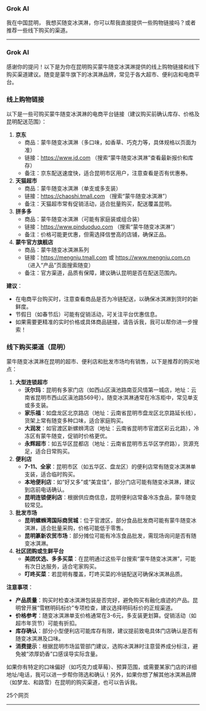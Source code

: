 

### Grok AI

<div class="thinking-container"></div><div class="response-content-markdown [&amp;_a]:text-current [&amp;_a:hover]:text-primary [&amp;_a:hover]:decoration-primary [&amp;_a]:underline [&amp;_a]:decoration-primary/30 [&amp;_a]:underline-offset-2 [&amp;_h2:first-child]:mt-0 [&amp;_h3:first-child]:mt-0 [&amp;_h4:first-child]:mt-0"><p dir="auto" class="break-words" style="white-space: pre-wrap;">我在中国昆明， 我想买随变冰淇淋，你可以帮我直接提供一些购物链接吗？或者推荐一些线下购买的渠道。</p></div><section class="inline-media-container flex flex-col gap-1"></section>

---

### Grok AI

<div class="thinking-container"></div><div class="response-content-markdown [&amp;_a]:text-current [&amp;_a:hover]:text-primary [&amp;_a:hover]:decoration-primary [&amp;_a]:underline [&amp;_a]:decoration-primary/30 [&amp;_a]:underline-offset-2 [&amp;_h2:first-child]:mt-0 [&amp;_h3:first-child]:mt-0 [&amp;_h4:first-child]:mt-0"><p dir="auto" class="break-words" style="white-space: pre-wrap;">感谢你的提问！以下是为你在昆明购买蒙牛随变冰淇淋提供的线上购物链接和线下购买渠道建议。随变是蒙牛旗下的冰淇淋品牌，常见于各大超市、便利店和电商平台。</p>
<h3 dir="auto" class="">线上购物链接</h3>
<p dir="auto" class="break-words" style="white-space: pre-wrap;">以下是一些可购买蒙牛随变冰淇淋的电商平台链接（建议购买前确认库存、价格及昆明配送范围）：</p>
<ol dir="auto" class="marker:text-secondary">
<li class="break-words"><strong>京东</strong>
<ul dir="auto" class="marker:text-secondary">
<li class="break-words">商品：蒙牛随变冰淇淋（多口味，如香草、巧克力等，具体规格以页面为准）</li>
<li class="break-words">链接：<a href="https://www.jd.com" target="_blank" rel="noopener noreferrer">https://www.jd.com</a> （搜索“蒙牛随变冰淇淋”查看最新报价和库存）</li>
<li class="break-words">备注：京东配送速度快，适合昆明市区用户，注意查看是否有优惠券。</li>
</ul>
</li>
<li class="break-words"><strong>天猫超市</strong>
<ul dir="auto" class="marker:text-secondary">
<li class="break-words">商品：蒙牛随变冰淇淋（单支或多支装）</li>
<li class="break-words">链接：<a href="https://chaoshi.tmall.com" target="_blank" rel="noopener noreferrer">https://chaoshi.tmall.com</a> （搜索“蒙牛随变冰淇淋”）</li>
<li class="break-words">备注：天猫超市常有促销活动，适合批量购买，配送覆盖昆明。</li>
</ul>
</li>
<li class="break-words"><strong>拼多多</strong>
<ul dir="auto" class="marker:text-secondary">
<li class="break-words">商品：蒙牛随变冰淇淋（可能有家庭装或组合装）</li>
<li class="break-words">链接：<a href="https://www.pinduoduo.com" target="_blank" rel="noopener noreferrer">https://www.pinduoduo.com</a> （搜索“蒙牛随变冰淇淋”）</li>
<li class="break-words">备注：价格可能更优惠，但需选择信誉高的店铺，确保正品。</li>
</ul>
</li>
<li class="break-words"><strong>蒙牛官方旗舰店</strong>
<ul dir="auto" class="marker:text-secondary">
<li class="break-words">商品：蒙牛随变冰淇淋系列</li>
<li class="break-words">链接：<a href="https://mengniu.tmall.com" target="_blank" rel="noopener noreferrer">https://mengniu.tmall.com</a> 或 <a href="https://www.mengniu.com.cn" target="_blank" rel="noopener noreferrer">https://www.mengniu.com.cn</a> （进入“产品”页面搜索随变）</li>
<li class="break-words">备注：官方渠道，品质有保障，建议确认昆明是否在配送范围内。</li>
</ul>
</li>
</ol>
<p dir="auto" class="break-words" style="white-space: pre-wrap;"><strong>建议</strong>：</p>
<ul dir="auto" class="marker:text-secondary">
<li class="break-words">在电商平台购买时，注意查看商品是否为冷链配送，以确保冰淇淋到货时的新鲜度。</li>
<li class="break-words">节假日（如春节后）可能有促销活动，可关注平台优惠信息。</li>
<li class="break-words">如果需要更精准的实时价格或具体商品链接，请告诉我，我可以帮你进一步搜索！</li>
</ul>
<h3 dir="auto" class="">线下购买渠道（昆明）</h3>
<p dir="auto" class="break-words" style="white-space: pre-wrap;">蒙牛随变冰淇淋在昆明的超市、便利店和批发市场均有销售，以下是推荐的购买地点：</p>
<ol dir="auto" class="marker:text-secondary">
<li class="break-words"><strong>大型连锁超市</strong>
<ul dir="auto" class="marker:text-secondary">
<li class="break-words"><strong>沃尔玛</strong>：昆明有多家门店（如西山区滇池路南亚风情第一城店，地址：云南省昆明市西山区滇池路569号）。随变冰淇淋通常在冷冻柜中，常见单支或多支装。</li>
<li class="break-words"><strong>家乐福</strong>：如盘龙区北京路店（地址：云南省昆明市盘龙区北京路延长线），货架上常有随变多种口味，适合家庭购买。</li>
<li class="break-words"><strong>大润发</strong>：如官渡区新螺蛳湾店（地址：云南省昆明市官渡区彩云北路），冷冻区有蒙牛随变，促销时价格更优。</li>
<li class="break-words"><strong>永辉超市</strong>：如五华区昆都店（地址：云南省昆明市五华区学府路），货源充足，适合日常购买。</li>
</ul>
</li>
<li class="break-words"><strong>便利店</strong>
<ul dir="auto" class="marker:text-secondary">
<li class="break-words"><strong>7-11、全家</strong>：昆明市区（如五华区、盘龙区）的便利店常有随变冰淇淋单支装，适合临时购买。</li>
<li class="break-words"><strong>本地便利店</strong>：如“好又多”或“美宜佳”，部分门店可能有随变冰淇淋，建议到店前电话确认。</li>
<li class="break-words"><strong>昆明连锁便利店</strong>：根据供应商信息，昆明便利店常备冷冻食品，蒙牛随变较常见。<a href="https://m.gys.cn/subject/kunmingliansuobianlidian.html" target="_blank" rel="noopener noreferrer" class="web-search-result-chip focus:outline-none focus-visible:outline-none focus-visible:bg:input rounded-md ml-1 mr-0.5" data-state="closed"><div class="inline-flex align-text-bottom items-center justify-center select-none my-0 rounded-md bg-important border border-card-border opacity-60 grayscale hover:filter-none hover:opacity-100 transition-opacity"><img class="size-[18px] m-0 rounded-md" alt="" src="https://imgs.search.brave.com/_zXVYBKOaBGLOr2caM-lAY4mIubEc6lek5SUoQT3bgo/rs:fit:64:0:0:0/g:ce/aHR0cDovL2Zhdmlj/b25zLnNlYXJjaC5i/cmF2ZS5jb20vaWNv/bnMvNWJjNmQ4M2Nm/M2ZjN2Q4MjUwZmI1/NjdlODJjMDhkN2U1/YzYzOThmZGVlMzVh/ZmMwNzFiNTk3MWMx/MjNmNDEwMy9tLmd5/cy5jbi8"></div></a></li>
</ul>
</li>
<li class="break-words"><strong>批发市场</strong>
<ul dir="auto" class="marker:text-secondary">
<li class="break-words"><strong>昆明螺蛳湾国际商贸城</strong>：位于官渡区，部分食品批发商可能有蒙牛随变冰淇淋，适合批量采购，价格可能低于零售。</li>
<li class="break-words"><strong>昆明篆新农贸市场</strong>：部分摊位可能有冷冻食品批发，需现场询问是否有随变冰淇淋。</li>
</ul>
</li>
<li class="break-words"><strong>社区团购或生鲜平台</strong>
<ul dir="auto" class="marker:text-secondary">
<li class="break-words"><strong>美团优选、多多买菜</strong>：在昆明通过这些平台搜索“蒙牛随变冰淇淋”，可能有次日达服务，适合宅家购买。</li>
<li class="break-words"><strong>叮咚买菜</strong>：若昆明有覆盖，叮咚买菜的冷链配送可确保冰淇淋品质。</li>
</ul>
</li>
</ol>
<p dir="auto" class="break-words" style="white-space: pre-wrap;"><strong>注意事项</strong>：</p>
<ul dir="auto" class="marker:text-secondary">
<li class="break-words"><strong>产品质量</strong>：购买时检查冰淇淋包装是否完好，避免购买有融化痕迹的产品。昆明曾开展“雪糕明码标价”专项检查，建议选择明码标价的正规渠道。<a href="https://m.gmw.cn/2022-07/24/content_1303058074.htm" target="_blank" rel="noopener noreferrer" class="web-search-result-chip focus:outline-none focus-visible:outline-none focus-visible:bg:input rounded-md ml-1 mr-0.5" data-state="closed"><div class="inline-flex align-text-bottom items-center justify-center select-none my-0 rounded-md bg-important border border-card-border opacity-60 grayscale hover:filter-none hover:opacity-100 transition-opacity"><img class="size-[18px] m-0 rounded-md" alt="" src="https://imgs.search.brave.com/cxjAP9sXom5arTSvwMn3ChVxCEr1uZSwBbyOQ4u7FiQ/rs:fit:64:0:0:0/g:ce/aHR0cDovL2Zhdmlj/b25zLnNlYXJjaC5i/cmF2ZS5jb20vaWNv/bnMvODg5MGQ4ZWMz/MTYyOWUxMzA4OTBm/NWU0ZGUzOThhNmJj/N2YzZWUxNDBmNjlk/MTU5YzFkN2Y1ZWY1/ZTlmN2M4My9tLmdt/dy5jbi8"></div></a></li>
<li class="break-words"><strong>价格参考</strong>：随变冰淇淋单支价格通常在3-6元，多支装更划算。促销活动（如超市年货节）可能有折扣。</li>
<li class="break-words"><strong>库存确认</strong>：部分小型便利店可能库存有限，建议提前致电具体门店确认是否有随变冰淇淋及口味。</li>
<li class="break-words"><strong>消费提示</strong>：根据昆明市场监管部门建议，选购冰淇淋时注意营养成分标注，避免被“浓厚奶香”口感误导实际含量。<a href="https://m.gmw.cn/2022-07/24/content_1303058074.htm" target="_blank" rel="noopener noreferrer" class="web-search-result-chip focus:outline-none focus-visible:outline-none focus-visible:bg:input rounded-md ml-1 mr-0.5" data-state="closed"><div class="inline-flex align-text-bottom items-center justify-center select-none my-0 rounded-md bg-important border border-card-border opacity-60 grayscale hover:filter-none hover:opacity-100 transition-opacity"><img class="size-[18px] m-0 rounded-md" alt="" src="https://imgs.search.brave.com/cxjAP9sXom5arTSvwMn3ChVxCEr1uZSwBbyOQ4u7FiQ/rs:fit:64:0:0:0/g:ce/aHR0cDovL2Zhdmlj/b25zLnNlYXJjaC5i/cmF2ZS5jb20vaWNv/bnMvODg5MGQ4ZWMz/MTYyOWUxMzA4OTBm/NWU0ZGUzOThhNmJj/N2YzZWUxNDBmNjlk/MTU5YzFkN2Y1ZWY1/ZTlmN2M4My9tLmdt/dy5jbi8"></div></a></li>
</ul>
<p dir="auto" class="break-words" style="white-space: pre-wrap;">如果你有特定的口味偏好（如巧克力或草莓）、预算范围，或需要某家门店的详细地址/电话，我可以进一步帮你筛选和确认！另外，如果你想了解其他冰淇淋品牌（如梦龙、和路雪）在昆明的购买渠道，也可以告诉我。</p></div><section class="inline-media-container flex flex-col gap-1"></section><div class="flex gap-2 mt-4"><div class="search-results flex -ml-1 text-sm gap-2 mb-1"><div class="flex flex-row items-center pr-4 py-1 rounded-full cursor-pointer bg-foreground border border-card-border hover:bg-card-hover hover:border-card-border-focus"><div style="z-index: 3;"><div class="align-text-bottom items-center justify-center select-none transition my-0 rounded-md opacity-100 ml-1.5 flex bg-popover overflow-hidden border border-background z-3"><img class="size-[18px] m-0 rounded-md" alt="" src="https://imgs.search.brave.com/hvPgeXTxYv8rr3Q2Kv4-aGNaUwWXPiaVwlT-cqx4cho/rs:fit:64:0:0:0/g:ce/aHR0cDovL2Zhdmlj/b25zLnNlYXJjaC5i/cmF2ZS5jb20vaWNv/bnMvYTkxNDIxNzU1/ZWJiNDNhOWU0Y2Rl/ZTAxZGIyMDdkZmQy/OTVhMTVjYjg5ZTMz/NWMzODhjODIxZDAz/ZjVmYzUxZC9mdXd1/LnRhb2Jhby5jb20v"></div></div><div style="z-index: 2;"><div class="align-text-bottom items-center justify-center select-none transition my-0 rounded-md opacity-100 flex bg-popover overflow-hidden border border-background z-2 -ml-2"><img class="size-[18px] m-0 rounded-md" alt="" src="https://imgs.search.brave.com/bMccMZkxUtOU8SYNFtKDV4XO-Dbchybb0am4MfPciq8/rs:fit:64:0:0:0/g:ce/aHR0cDovL2Zhdmlj/b25zLnNlYXJjaC5i/cmF2ZS5jb20vaWNv/bnMvNzRmY2EzZDg1/Yjk3ZTQ0MzhkNTQ5/NjFkODQ2ZTM5ZThm/ODY4ZTAyZjA0OGZh/MWZlNTAwOGJhMTg2/MmM5YWFmNS96aGlk/YW8uYmFpZHUuY29t/Lw"></div></div><div style="z-index: 1;"><div class="align-text-bottom items-center justify-center select-none transition my-0 rounded-md opacity-100 flex bg-popover overflow-hidden border border-background z-1 -ml-2"><img class="size-[18px] m-0 rounded-md" alt="" src="https://imgs.search.brave.com/OTfim-DBxiLEQtYfgssh4W_wcuctUyEecsIyM5B2Xuk/rs:fit:64:0:0:0/g:ce/aHR0cDovL2Zhdmlj/b25zLnNlYXJjaC5i/cmF2ZS5jb20vaWNv/bnMvOTM0YzA3MmYy/MjgyZDIwMjdjZGU2/ZjRhNDhmZjZlZTJh/MjcxNDZhYmZhZjkw/NzJkODg5OTRkNDIw/NzhjZWMwNC9rbS5i/ZW5kaWJhby5jb20v"></div></div><div class="truncate ml-2">25个网页</div></div></div></div>

---